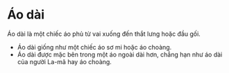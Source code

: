 # Áo dài

Áo dài là một chiếc áo phủ từ vai xuống đến thắt lưng hoặc đầu gối.
- Áo dài giống như một chiếc áo sơ mi hoặc áo choàng. 
- Áo dài được mặc bên trong một áo ngoài dài hơn, chẳng hạn như áo dài của người La-mã hay áo choàng.

